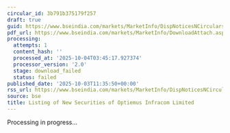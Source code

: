 ```yaml
---
circular_id: 3b791b375179f257
draft: true
guid: https://www.bseindia.com/markets/MarketInfo/DispNoticesNCirculars.aspx?Noticeid={B86649FD-FCF8-4B02-B19C-29402D865C62}&noticeno=20251003-30&dt=10/03/2025&icount=30&totcount=73&flag=0
pdf_url: https://www.bseindia.com/markets/MarketInfo/DownloadAttach.aspx?id=20251003-30&attachedId=
processing:
  attempts: 1
  content_hash: ''
  processed_at: '2025-10-04T03:45:17.927374'
  processor_version: '2.0'
  stage: download_failed
  status: failed
published_date: '2025-10-03T11:35:50+00:00'
rss_url: https://www.bseindia.com/markets/MarketInfo/DispNoticesNCirculars.aspx?Noticeid={B86649FD-FCF8-4B02-B19C-29402D865C62}&noticeno=20251003-30&dt=10/03/2025&icount=30&totcount=73&flag=0
source: bse
title: Listing of New Securities of Optiemus Infracom Limited
---
```


Processing in progress...